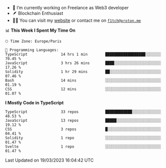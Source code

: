 - 🔭 I’m currently working on Freelance as Web3 developer
- 🪶 Blockchain Enthusiast
- 👨‍💻 You can visit my [website](https://f1tch.xyz) or contact me on [`f1tch@proton.me`](mailto:f1tch@proton.me)

<!--START_SECTION:waka-->
📊 **This Week I Spent My Time On** 

```text
🕑︎ Time Zone: Europe/Paris

💬 Programming Languages: 
TypeScript               14 hrs 1 min        ██████████████████░░░░░░░   70.45 % 
JavaScript               3 hrs 26 mins       ████░░░░░░░░░░░░░░░░░░░░░   17.26 % 
Solidity                 1 hr 29 mins        ██░░░░░░░░░░░░░░░░░░░░░░░   07.46 % 
Bash                     14 mins             ░░░░░░░░░░░░░░░░░░░░░░░░░   01.19 % 
CSS                      12 mins             ░░░░░░░░░░░░░░░░░░░░░░░░░   01.07 % 
```

**I Mostly Code in TypeScript** 

```text
TypeScript               33 repos            ████████████░░░░░░░░░░░░░   48.53 % 
JavaScript               13 repos            █████░░░░░░░░░░░░░░░░░░░░   19.12 % 
CSS                      3 repos             █░░░░░░░░░░░░░░░░░░░░░░░░   04.41 % 
Solidity                 1 repo              ░░░░░░░░░░░░░░░░░░░░░░░░░   01.47 % 
Svelte                   1 repo              ░░░░░░░░░░░░░░░░░░░░░░░░░   01.47 % 
```




 Last Updated on 19/03/2023 16:04:42 UTC
<!--END_SECTION:waka-->
